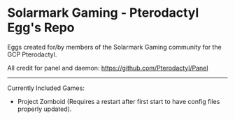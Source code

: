 # Solarmark Gaming - Pterodactyl Egg's Repo
Eggs created for/by members of the Solarmark Gaming community for the GCP Pterodactyl.

All credit for panel and daemon: https://github.com/Pterodactyl/Panel

--------------------

Currently Included Games:

- Project Zomboid (Requires a restart after first start to have config files properly updated).

